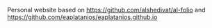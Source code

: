 Personal website based on https://github.com/alshedivat/al-folio and https://github.com/eaplatanios/eaplatanios.github.io